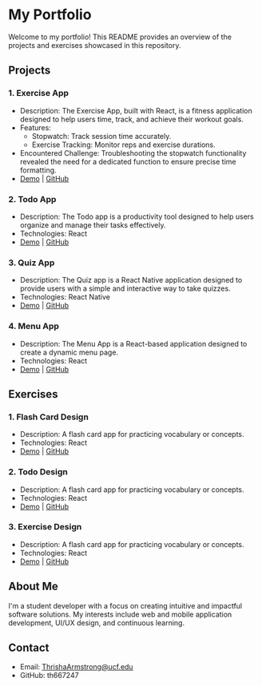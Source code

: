 # My Portfolio

Welcome to my portfolio! This README provides an overview of the projects and exercises showcased in this repository.

## Projects

### 1. Exercise App

- Description: The Exercise App, built with React, is a fitness application designed to help users time, track, and achieve their workout goals.
- Features:
  - Stopwatch: Track session time accurately.
  - Exercise Tracking: Monitor reps and exercise durations.
- Encountered Challenge: Troubleshooting the stopwatch functionality revealed the need for a dedicated function to ensure precise time formatting.
- [Demo](https://youtu.be/Ys4N5F5gD_g) | [GitHub](https://github.com/th667247/th667247.github.io/tree/22cd2ab21bed33aa3a6656c6cdbf01009c23b8eb/Projects/Exercise%20App)

### 2. Todo App

- Description: The Todo app is a productivity tool designed to help users organize and manage their tasks effectively.
- Technologies: React
- [Demo](https://youtu.be/RQhd_oQf6ZQ) | [GitHub](https://github.com/th667247/th667247.github.io/tree/3b624c2353b5caa00ae9ccf7b67629a948c3491a/Projects/Todo%20App)

### 3. Quiz App

- Description: The Quiz app is a React Native application designed to provide users with a simple and interactive way to take quizzes.
- Technologies: React Native
- [Demo](#) | [GitHub](#)

### 4. Menu App

- Description: The Menu App is a React-based application designed to create a dynamic menu page.
- Technologies: React
- [Demo](#) | [GitHub](#)

## Exercises

### 1. Flash Card Design

- Description: A flash card app for practicing vocabulary or concepts.
- Technologies: React
- [Demo](#) | [GitHub](#)

### 2. Todo Design

- Description: A flash card app for practicing vocabulary or concepts.
- Technologies: React
- [Demo](#) | [GitHub](#)

### 3. Exercise Design

- Description: A flash card app for practicing vocabulary or concepts.
- Technologies: React
- [Demo](#) | [GitHub](#)

## About Me

I'm a student developer with a focus on creating intuitive and impactful software solutions. My interests include web and mobile application development, UI/UX design, and continuous learning.

## Contact

- Email: ThrishaArmstrong@ucf.edu
- GitHub: th667247
